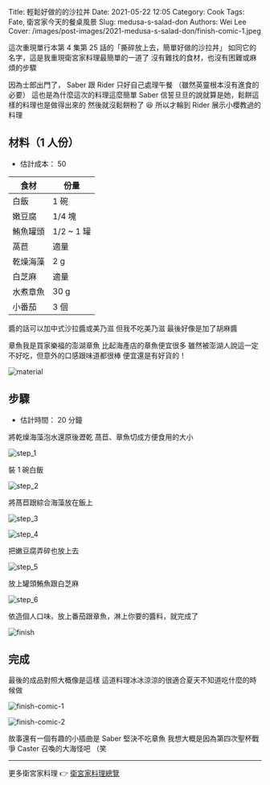 Title: 輕鬆好做的的沙拉丼
Date: 2021-05-22 12:05
Category: Cook
Tags: Fate, 衛宮家今天的餐桌風景
Slug: medusa-s-salad-don
Authors: Wei Lee
Cover: /images/post-images/2021-medusa-s-salad-don/finish-comic-1.jpeg

這次重現單行本第 4 集第 25 話的「撕碎放上去，簡單好做的沙拉丼」
如同它的名字，這是我重現衛宮家料理最簡單的一道了
沒有難找的食材，也沒有困難或麻煩的步驟

<!--more-->

因為士郎出門了， Saber 跟 Rider 只好自己處理午餐
（雖然英靈根本沒有進食的必要）
這也是為什麼這次的料理這麼簡單
Saber 信誓旦旦的說就算是她，鬆餅這樣的料理也是做得出來的
然後就沒鬆餅粉了 😆
所以才輪到 Rider 展示小櫻教過的料理

## 材料（1 人份）
* 估計成本： 50

| 食材 | 份量 |
| --- | --- |
| 白飯 | 1 碗 |
| 嫩豆腐 | 1/4 塊 |
| 鮪魚罐頭 | 1/2 ~ 1 罐 |
| 萵苣 | 適量 |
| 乾燥海藻 | 2 g |
| 白芝麻 | 適量 |
| 水煮章魚 | 30 g |
| 小番茄 | 3 個 |

醬的話可以加中式沙拉醬或美乃滋
但我不吃美乃滋
最後好像是加了胡麻醬

章魚我是買家樂福的澎湖章魚
比起海產店的章魚便宜很多
雖然被澎湖人說這一定不好吃，但意外的口感跟味道都很棒
便宜還是有好貨的！

![material]({static}/images/post-images/2021-medusa-s-salad-don/material.jpeg)

## 步驟
* 估計時間： 20 分鐘

將乾燥海藻泡水還原後瀝乾
萵苣、章魚切成方便食用的大小

![step_1]({static}/images/post-images/2021-medusa-s-salad-don/step-1.jpeg)

裝 1 碗白飯

![step_2]({static}/images/post-images/2021-medusa-s-salad-don/step-2.jpeg)

將萵苣跟綜合海藻放在飯上

![step_3]({static}/images/post-images/2021-medusa-s-salad-don/step-3.jpeg)

![step_4]({static}/images/post-images/2021-medusa-s-salad-don/step-4.jpeg)

把嫩豆腐弄碎也放上去

![step_5]({static}/images/post-images/2021-medusa-s-salad-don/step-5.jpeg)

放上罐頭鮪魚跟白芝麻

![step_6]({static}/images/post-images/2021-medusa-s-salad-don/step-6.jpeg)

依造個人口味，放上番茄跟章魚，淋上你要的醬料，就完成了

![finish]({static}/images/post-images/2021-medusa-s-salad-don/finish.jpeg)

## 完成

最後的成品對照大概像是這樣
這道料理冰冰涼涼的很適合夏天不知道吃什麼的時候做

![finish-comic-1]({static}/images/post-images/2021-medusa-s-salad-don/finish-comic-1.jpeg)

![finish-comic-2]({static}/images/post-images/2021-medusa-s-salad-don/finish-comic-2.jpeg)

故事還有一個有趣的小插曲是 Saber 堅決不吃章魚
我想大概是因為第四次聖杯戰爭 Caster 召喚的大海怪吧 （笑

---

更多衛宮家料理 👉 [衛宮家料理總覽]({filename}/pages/emiya-toc.md)
